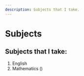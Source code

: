 ```yaml
---
description: Subjects that I take.
---
```


# Subjects

## Subjects that I take:

1. English
2. Mathematics ()
